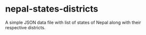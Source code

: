 # nepal-states-districts
A simple JSON data file with list of states of Nepal along with their respective districts.
